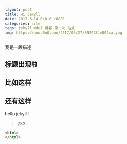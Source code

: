 ```yaml
---
layout: post
title: Hi Jekyll 
date: 2017-6-14 0:0:0 +0800
categories: site
tags: jekyll mdui 博客 第一次 站点 
img: https://ooo.0o0.ooo/2017/05/27/5929234e802ca.jpg
---
```

我是一段描述

##  标题出现啦

## 比如这样

## 还有这样

hello jekyll！

> 233

```html
<html>
</html>
```